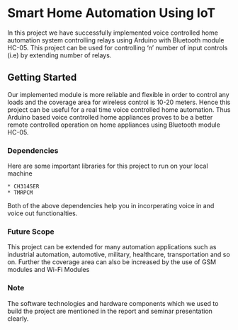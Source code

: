 # Smart Home Automation Using IoT

In this project we have successfully implemented voice controlled home automation system controlling relays using Arduino with Bluetooth module HC-05. This project can be used for controlling ‘n’ number of input controls (i.e) by extending number of relays.

## Getting Started

Our implemented module is more reliable and flexible in order to control any loads and the coverage area for wireless control is 10-20 meters. Hence this project can be useful for a real time voice controlled home automation. Thus Arduino based voice controlled home appliances proves to be a better remote controlled operation on home appliances using Bluetooth module HC-05.

### Dependencies
Here are some important libraries for this project to run on your local machine

```
* CH314SER
* TMRPCM
```
Both of the above dependencies help you in incorperating voice in and voice out functionalties.

### Future Scope

This project can be extended for many automation applications such as industrial automation, automotive, military, healthcare, transportation and so on. Further the coverage area can also be increased by the use of GSM modules and Wi-Fi Modules

### Note

The software technologies and hardware components which we used to build the project are mentioned in the report and seminar presentation clearly. 


